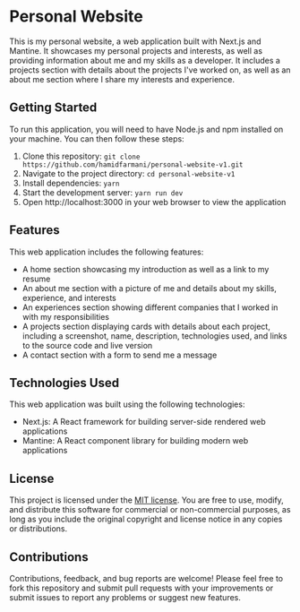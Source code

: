# Personal Website

This is my personal website, a web application built with Next.js and Mantine. It showcases my personal projects and interests, as well as providing information about me and my skills as a developer. It includes a projects section with details about the projects I've worked on, as well as an about me section where I share my interests and experience.

## Getting Started

To run this application, you will need to have Node.js and npm installed on your machine. You can then follow these steps:

1. Clone this repository: `git clone https://github.com/hamidfarmani/personal-website-v1.git`
2. Navigate to the project directory: `cd personal-website-v1`
3. Install dependencies: `yarn`
4. Start the development server: `yarn run dev`
5. Open http://localhost:3000 in your web browser to view the application

## Features

This web application includes the following features:

- A home section showcasing my introduction as well as a link to my resume
- An about me section with a picture of me and details about my skills, experience, and interests
- An experiences section showing different companies that I worked in with my responsibilities
- A projects section displaying cards with details about each project, including a screenshot, name, description, technologies used, and links to the source code and live version
- A contact section with a form to send me a message

## Technologies Used

This web application was built using the following technologies:

- Next.js: A React framework for building server-side rendered web applications
- Mantine: A React component library for building modern web applications

## License

This project is licensed under the [MIT license](https://opensource.org/licenses/MIT). You are free to use, modify, and distribute this software for commercial or non-commercial purposes, as long as you include the original copyright and license notice in any copies or distributions.

## Contributions

Contributions, feedback, and bug reports are welcome! Please feel free to fork this repository and submit pull requests with your improvements or submit issues to report any problems or suggest new features.
